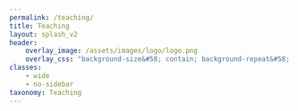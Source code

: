 ```yaml
---
permalink: /teaching/
title: Teaching
layout: splash_v2
header:
    overlay_image: /assets/images/logo/logo.png
    overlay_css: "background-size&#58; contain; background-repeat&#58; no-repeat;"
classes:
    - wide
    - no-sidebar
taxonomy: Teaching
---
```

